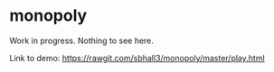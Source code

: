 # monopoly

Work in progress. Nothing to see here.

Link to demo: https://rawgit.com/sbhall3/monopoly/master/play.html
